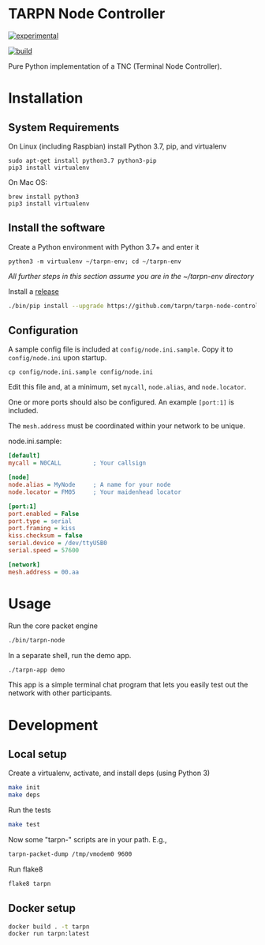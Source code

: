 # TARPN Node Controller

[![experimental](http://badges.github.io/stability-badges/dist/experimental.svg)](http://github.com/badges/stability-badges)

[![build](https://github.com/tarpn/tarpn-node-controller/actions/workflows/build.yml/badge.svg)](https://github.com/tarpn/tarpn-node-controller/actions/workflows/build.yml)

Pure Python implementation of a TNC (Terminal Node Controller).

# Installation

## System Requirements

On Linux (including Raspbian) install Python 3.7, pip, and virtualenv

```shell
sudo apt-get install python3.7 python3-pip
pip3 install virtualenv
```

On Mac OS:

```shell
brew install python3
pip3 install virtualenv
```

## Install the software

Create a Python environment with Python 3.7+ and enter it

```shell
python3 -m virtualenv ~/tarpn-env; cd ~/tarpn-env
```

_All further steps in this section assume you are in the ~/tarpn-env directory_

Install a [release](https://github.com/tarpn/tarpn-node-controller/releases)

```sh
./bin/pip install --upgrade https://github.com/tarpn/tarpn-node-controller/releases/download/v0.1.2/tarpn_core-0.1.2-py3-none-any.whl
```

## Configuration

A sample config file is included at `config/node.ini.sample`. Copy it to `config/node.ini` upon startup.

```shell
cp config/node.ini.sample config/node.ini
```

Edit this file and, at a minimum, set `mycall`, `node.alias`, and `node.locator`.

One or more ports should also be configured. An example `[port:1]` is included.

The `mesh.address` must be coordinated within your network to be unique.

node.ini.sample:
```ini
[default]
mycall = N0CALL         ; Your callsign

[node]
node.alias = MyNode     ; A name for your node
node.locator = FM05     ; Your maidenhead locator

[port:1]
port.enabled = False
port.type = serial
port.framing = kiss
kiss.checksum = false
serial.device = /dev/ttyUSB0
serial.speed = 57600

[network]
mesh.address = 00.aa
```

# Usage

Run the core packet engine

```sh
./bin/tarpn-node
```

In a separate shell, run the demo app. 

```sh
./tarpn-app demo
```

This app is a simple terminal chat program that lets you easily test out
the network with other participants.

# Development

## Local setup

Create a virtualenv, activate, and install deps (using Python 3)

```sh
make init
make deps
```

Run the tests

```sh
make test
```

Now some "tarpn-" scripts are in your path. E.g.,

```sh
tarpn-packet-dump /tmp/vmodem0 9600
```

Run flake8

```sh
flake8 tarpn
```


## Docker setup

```sh
docker build . -t tarpn
docker run tarpn:latest
```
